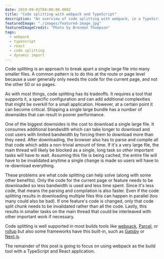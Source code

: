 ```yaml
---
date: 2019-09-02T08:00:00.000Z
title: "Code splitting with webpack and TypeScript"
description: "An overview of code splitting with webpack, in a TypeScript and React app"
featuredImage: "./images/featured-image.jpg"
featuredImageCredit: "Photo by Brendon Thompson"
tags:
  - webpack
  - typescript
  - react
  - code splitting
  - dynamic import
---
```


Code splitting is an approach to break apart a single large file into many
smaller files. A common pattern is to do this at the route or page level because
a user generally only needs the code for the current page, and not the other
50 or so pages.

As with most things, code splitting has its tradeoffs. It requires a tool that
supports it, a specific configuration and can add additional complexities that
might be overkill for a small application. However, at a certain point it can
become critical. Shipping a single large bundle has a number of downsides that
can result in poorer performance.

One of the biggest downsides is the cost to download a single large file.
It consumes additional bandwidth which can take longer to download and cost
users with limited bandwidth by forcing them to download more than they need.
After downloading, the browser also has to parse and compile all that code which
adds a non-trivial amount of time. If it's a very large file, the main thread
will likely be blocked as a single, long task so _other_ important tasks will
have to wait. Assuming this file is being cached, the entire file will have to
be invalidated anytime a single change is made so users will have to re-download
everything.

These problems are what code splitting can help solve (along with some other
benefits). Only the code for the current page or feature needs to be downloaded
so less bandwidth is used and less time spent. Since it's less code, that means
the parsing and compilation is also faster. Even if the code splitting results
in downloading multiple files this can happen in parallel (too many could also
be bad). If one feature's code is changed, only that code split chunk needs to
be invalidated rather than all the code. Lastly, this results in smaller tasks
on the main thread that could be interleaved with other important work if
necessary.

Code splitting is well supported in most builds tools like
[webpack](https://webpack.js.org/guides/code-splitting/),
[Parcel](https://parceljs.org/code_splitting.html), or
[rollup](https://rollupjs.org/guide/en/#code-splitting) but also some frameworks
have this built-in, such as [Gatsby](https://www.gatsbyjs.org/docs/how-code-splitting-works/)
or [Next.js](https://nextjs.org/learn/excel/lazy-loading-modules).

The remainder of this post is going to focus on using webpack as the build tool
with a TypeScript and React application.
